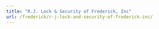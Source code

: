 ```yaml
---
title: "R.J. Lock & Security of Frederick, Inc"
url: /frederick/r-j-lock-and-security-of-frederick-inc/
---
```

